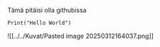 Tämä pitäisi olla githubissa

```
Print("Hello World")
```
![[../../Kuvat/Pasted image 20250312164037.png]]